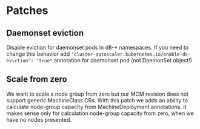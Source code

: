 # Patches

## Daemonset eviction

Disable eviction for daemonset pods in d8-* namespaces. If you need to change this behavior add
`"cluster-autoscaler.kubernetes.io/enable-ds-eviction": "true"` annotation for daemonset pod (not DaemonSet object!)


## Scale from zero

We want to scale a node group from zero but our MCM revision does not support generic MachineClass CRs. 
With this patch we adds an ability to calculate node-group capacity from MachineDeployment annotations.
It makes sense only for calculation node-group capacity from zero, when we have no nodes presented.
